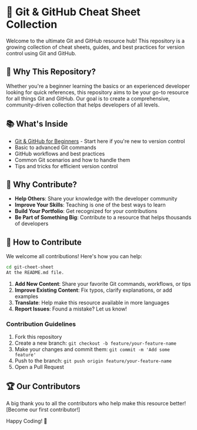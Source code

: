 # 🚀 Git & GitHub Cheat Sheet Collection

Welcome to the ultimate Git and GitHub resource hub! This repository is a growing collection of cheat sheets, guides, and best practices for version control using Git and GitHub.

## 🌟 Why This Repository?

Whether you're a beginner learning the basics or an experienced developer looking for quick references, this repository aims to be your go-to resource for all things Git and GitHub. Our goal is to create a comprehensive, community-driven collection that helps developers of all levels.

## 📚 What's Inside

- [Git & GitHub for Beginners](/git-and-github/README.md) - Start here if you're new to version control
- Basic to advanced Git commands
- GitHub workflows and best practices
- Common Git scenarios and how to handle them
- Tips and tricks for efficient version control

## 🎯 Why Contribute?

- **Help Others**: Share your knowledge with the developer community
- **Improve Your Skills**: Teaching is one of the best ways to learn
- **Build Your Portfolio**: Get recognized for your contributions
- **Be Part of Something Big**: Contribute to a resource that helps thousands of developers

## 🤝 How to Contribute

We welcome all contributions! Here's how you can help:

```bash
cd git-cheet-sheet
At the README.md file.
```

1. **Add New Content**: Share your favorite Git commands, workflows, or tips
2. **Improve Existing Content**: Fix typos, clarify explanations, or add examples
3. **Translate**: Help make this resource available in more languages
4. **Report Issues**: Found a mistake? Let us know!

### Contribution Guidelines

1. Fork this repository
2. Create a new branch: `git checkout -b feature/your-feature-name`
3. Make your changes and commit them: `git commit -m 'Add some feature'`
4. Push to the branch: `git push origin feature/your-feature-name`
5. Open a Pull Request

## 🏆 Our Contributors

A big thank you to all the contributors who help make this resource better! [Become our first contributor!]

Happy Coding! 🎉
